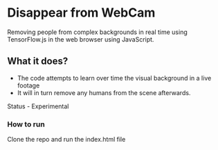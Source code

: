 # Disappear from WebCam

Removing people from complex backgrounds in real time using TensorFlow.js in the web browser using JavaScript.

## What it does?

- The code attempts to learn over time the visual background in a live footage
- It will in turn remove any humans from the scene afterwards.

Status - Experimental

### How to run

Clone the repo and run the index.html file
